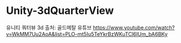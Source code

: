 # Unity-3dQuarterView

유니티 쿼터뷰 3d
출처: 골드메탈 유튜브
https://www.youtube.com/watch?v=WkMM7Uu2AoA&list=PLO-mt5Iu5TeYkrBzWKuTCl6IUm_bA6BKy
